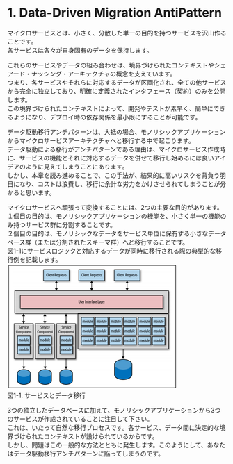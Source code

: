 # 1. Data-Driven Migration AntiPattern

マイクロサービスとは、小さく、分散した単一の目的を持つサービスを沢山作ることです。  
各サービスは各々が自身固有のデータを保持します。

これらのサービスやデータの組み合わせは、境界づけられたコンテキストやシェアード・ナッシング・アーキテクチャの概念を支えています。  
つまり、各サービスやそれらに対応するデータが区画化され、全ての他サービスから完全に独立しており、明確に定義されたインタフェース（契約）のみを公開します。  
この境界づけられたコンテキストによって、開発やテストが素早く、簡単にできるようになり、デプロイ時の依存関係を最小限にすることが可能です。  

データ駆動移行アンチパターンは、大抵の場合、モノリシックアプリケーションからマイクロサービスアーキテクチャへと移行する中で起こります。  
データ駆動による移行がアンチパターンである理由は、マイクロサービス作成時に、サービスの機能とそれに対応するデータを併せて移行し始めるには良いアイデアのように見えてしまうことにあります。  
しかし、本章を読み進めることで、この手法が、結果的に高いリスクを背負う羽目になり、コストは浪費し、移行に余計な労力をかけさせられてしまうことが分かると思います。  

マイクロサービスへ頑張って変換することには、2つの主要な目的があります。  
１個目の目的は、モノリシックアプリケーションの機能を、小さく単一の機能のみ持つサービス群に分割することです。  
２個目の目的は、モノリシックなデータをサービス単位に保有する小さなデータベース群（または分割されたスキーマ群）へと移行することです。  
図1-1にサービスロジックと対応するデータが同時に移行される際の典型的な移行例を記載します。  
![](./img/1-1.png)  
図1-1. サービスとデータ移行  

3つの独立したデータベースに加えて、モノリシックアプリケーションから3つのサービスが作成されていることに注目して下さい。  
これは、いたって自然な移行プロセスです。各サービス、データ間に決定的な境界づけられたコンテキストが設けられているからです。  
しかし、問題はこの一般的な方法とともに発生します。このようにして、あなたはデータ駆動移行アンチパターンに陥ってしまうのです。  